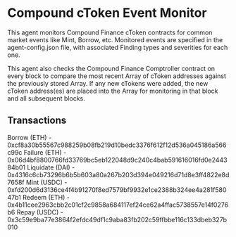 # Compound cToken Event Monitor

This agent monitors Compound Finance cToken contracts for common market events like Mint, Borrow,
etc.  Monitored events are specified in the agent-config.json file, with associated Finding types
and severities for each one.

This agent also checks the Compound Finance Comptroller contract on every block to compare the most
recent Array of cToken addresses against the previously stored Array.  If any new cTokens were
added, the new cToken address(es) are placed into the Array for monitoring in that block and all
subsequent blocks.

## Transactions

Borrow (ETH) - 0xcf8a30b55567c988259b08fb219d10bedc3376f612f12d536a045186a566c99c
Failure (ETH) - 0x06d4bf8800766fd33769bc5eb122048d9c240c4bab591616016fd0e244384b01
Liquidate (DAI) - 0x4316c6cb73296b6b5b603a80a267b203d394e049216d71d8e3ff4822e8d7658f
Mint (USDC) - 0xfd200d6d3136ce4f4b91270f8ed7579bf9932e1ce2388b324ee4a281f58047b1
Redeem (ETH) - 0x4b11cee2963cbb2c01cf2c9858a684117ef24ce62a4ffac5738557e14f0276b6
Repay (USDC) - 0x3c59e9ba77e3864f2efdc49df1c9aba83fb202c59ffbbe116c133dbeb327b010
